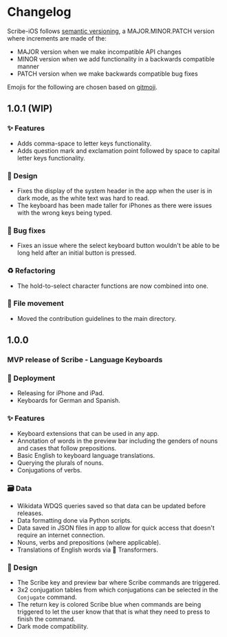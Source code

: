 # Changelog

Scribe-iOS follows [semantic versioning](https://semver.org/), a MAJOR.MINOR.PATCH version where increments are made of the:

- MAJOR version when we make incompatible API changes
- MINOR version when we add functionality in a backwards compatible manner
- PATCH version when we make backwards compatible bug fixes

Emojis for the following are chosen based on [gitmoji](https://gitmoji.dev/).

## 1.0.1 (WIP)

### ✨ Features

- Adds comma-space to letter keys functionality.
- Adds question mark and exclamation point followed by space to capital letter keys functionality.

### 🎨 Design

- Fixes the display of the system header in the app when the user is in dark mode, as the white text was hard to read.
- The keyboard has been made taller for iPhones as there were issues with the wrong keys being typed.

### 🐛 Bug fixes

- Fixes an issue where the select keyboard button wouldn't be able to be long held after an initial button is pressed.
  <!-- - Fixes an issue where canceling a command would cause the preview bar to read "Not in directory" on a subsequent command. -->
  <!-- - Fixes an issue where the double space period shortcut is triggered without intent. -->

### ♻️ Refactoring

- The hold-to-select character functions are now combined into one.

### 🚚 File movement

- Moved the contribution guidelines to the main directory.

## 1.0.0

### MVP release of Scribe - Language Keyboards

### 🚀 Deployment

- Releasing for iPhone and iPad.
- Keyboards for German and Spanish.

### ✨ Features

- Keyboard extensions that can be used in any app.
- Annotation of words in the preview bar including the genders of nouns and cases that follow prepositions.
- Basic English to keyboard language translations.
- Querying the plurals of nouns.
- Conjugations of verbs.

### 🗃️ Data

- Wikidata WDQS queries saved so that data can be updated before releases.
- Data formatting done via Python scripts.
- Data saved in JSON files in app to allow for quick access that doesn't require an internet connection.
- Nouns, verbs and prepositions (where applicable).
- Translations of English words via 🤗 Transformers.

### 🎨 Design

- The Scribe key and preview bar where Scribe commands are triggered.
- 3x2 conjugation tables from which conjugations can be selected in the `Conjugate` command.
- The return key is colored Scribe blue when commands are being triggered to let the user know that that is what they need to press to finish the command.
- Dark mode compatibility.
